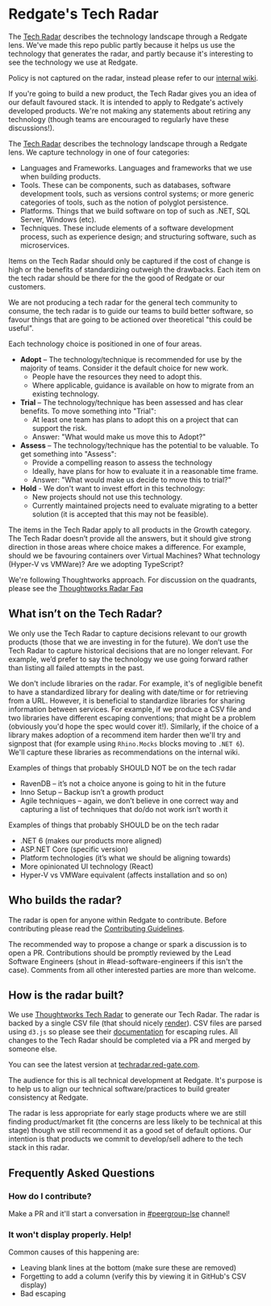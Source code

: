 # Redgate's Tech Radar

The [Tech Radar](https://techradar.red-gate.com) describes the technology landscape through a Redgate lens. We've made this repo public partly because it helps us use the technology that generates the radar, and partly because it's interesting to see the technology we use at Redgate.

Policy is not captured on the radar, instead please refer to our [internal wiki](https://info.red-gate.com/display/PD/Policies).

If you're going to build a new product, the Tech Radar gives you an idea of our default favoured stack. It is intended to apply to Redgate's actively developed products. We're not making any statements about retiring any technology (though teams are encouraged to regularly have these discussions!).

The [Tech Radar](https://techradar.red-gate.com) describes the technology landscape through a Redgate lens.  We capture technology in one of four categories:
* Languages and Frameworks. Languages and frameworks that we use when building products.
* Tools. These can be components, such as databases, software development tools, such as versions control systems; or more generic categories of tools, such as the notion of polyglot persistence.
* Platforms. Things that we build software on top of such as .NET, SQL Server, Windows (etc).
* Techniques. These include elements of a software development process, such as experience design; and structuring software, such as microservices.

Items on the Tech Radar should only be captured if the cost of change is high or the benefits of standardizing outweigh the drawbacks. Each item on the tech radar should be there for the the good of Redgate or our customers. 

We are not producing a tech radar for the general tech community to consume, the tech radar is to guide our teams to build better software, so favour things that are going to be actioned over theoretical "this could be useful".

Each technology choice is positioned in one of four areas.
* **Adopt** – The technology/technique is recommended for use by the majority of teams. Consider it the default choice for new work.
  * People have the resources they need to adopt this. 
  * Where applicable, guidance is available on how to migrate from an existing technology.
* **Trial** – The technology/technique has been assessed and has clear benefits. To move something into "Trial": 
  * At least one team has plans to adopt this on a project that can support the risk.
  * Answer: "What would make us move this to Adopt?"
* **Assess** – The technology/technique has the potential to be valuable. To get something into "Assess":
  * Provide a compelling reason to assess the technology
  * Ideally, have plans for how to evaluate it in a reasonable time frame. 
  * Answer: "What would make us decide to move this to trial?"
* **Hold** - We don't want to invest effort in this technology:
  * New projects should not use this technology.
  * Currently maintained projects need to evaluate migrating to a better solution (it is accepted that this may not be feasible).

The items in the Tech Radar apply to all products in the Growth category. The Tech Radar doesn’t provide all the answers, but it should give strong direction in those areas where choice makes a difference. For example, should we be favouring containers over Virtual Machines? What technology (Hyper-V vs VMWare)? Are we adopting TypeScript?

We're following Thoughtworks approach. For discussion on the quadrants, please see the [Thoughtworks Radar Faq](https://www.thoughtworks.com/radar/faq)

## What isn’t on the Tech Radar?
We only use the Tech Radar to capture decisions relevant to our growth products (those that we are investing in for the future). We don’t use the Tech Radar to capture historical decisions that are no longer relevant. For example, we’d prefer to say the technology we use going forward rather than listing all failed attempts in the past.

We don't include libraries on the radar. For example, it's of negligible benefit to have a standardized library for dealing with date/time or for retrieving from a URL. However, it is beneficial to standardize libraries for sharing information between services. For example, if we produce a CSV file and two libraries have different escaping conventions; that might be a problem (obviously you'd hope the spec would cover it!). Similarly, if the choice of a library makes adoption of a recommend item harder then we'll try and signpost that (for example using `Rhino.Mocks` blocks moving to `.NET 6`). We'll capture these libraries as recommendations on the internal wiki.

Examples of things that probably SHOULD NOT be on the tech radar
* RavenDB – it’s not a choice anyone is going to hit in the future
* Inno Setup – Backup isn’t a growth product
* Agile techniques – again, we don’t believe in one correct way and capturing a list of techniques that do/do not work isn’t worth it

Examples of things that probably SHOULD be on the tech radar
* .NET 6 (makes our products more aligned)
* ASP.NET Core (specific version)
* Platform technologies (it’s what we should be aligning towards)
* More opinionated UI technology (React)
* Hyper-V vs VMWare equivalent (affects installation and so on)

## Who builds the radar?

The radar is open for anyone within Redgate to contribute. Before contributing please read the [Contributing Guidelines](.github/CONTRIBUTING.md).

The recommended way to propose a change or spark a discussion is to open a PR. Contributions should be promptly reviewed by the Lead Software Engineers (shout in #lead-software-engineers if this isn't the case). Comments from all other interested parties are more than welcome.

## How is the radar built?

We use [Thoughtworks Tech Radar](https://radar.thoughtworks.com/) to generate our Tech Radar. The radar is backed by a single CSV file (that should nicely [render](https://help.github.com/articles/rendering-csv-and-tsv-data/)). CSV files are parsed using `d3.js` so please see their [documentation](https://d3-wiki.readthedocs.io/zh_CN/latest/CSV) for escaping rules. All changes to the Tech Radar should be completed via a PR and merged by someone else.

You can see the latest version at [techradar.red-gate.com](http://techradar.red-gate.com).

The audience for this is all technical development at Redgate. It's purpose is to help us to align our technical software/practices to build greater consistency at Redgate. 

The radar is less appropriate for early stage products where we are still finding product/market fit (the concerns are less likely to be technical at this stage) though we still recommend it as a good set of default options. Our intention is that products we commit to develop/sell adhere to the tech stack in this radar.

## Frequently Asked Questions

### How do I contribute?
Make a PR and it'll start a conversation in [#peergroup-lse](https://redgate.slack.com/archives/CN39BHZUK) channel!

### It won't display properly. Help!

Common causes of this happening are:
* Leaving blank lines at the bottom (make sure these are removed)
* Forgetting to add a column (verify this by viewing it in GitHub's CSV display)
* Bad escaping
